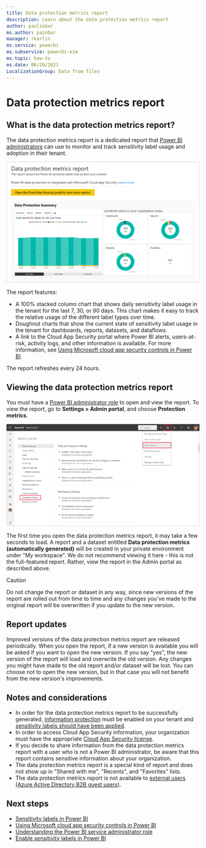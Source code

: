 ```yaml
---
title: Data protection metrics report
description: Learn about the data protection metrics report
author: paulinbar
ms.author: painbar
manager: rkarlin
ms.service: powerbi
ms.subservice: powerbi-eim
ms.topic: how-to
ms.date: 06/29/2021
LocalizationGroup: Data from files
---
```

# Data protection metrics report

## What is the data protection metrics report?
The data protection metrics report is a dedicated report that [Power BI administrators](./service-admin-role.md) can use to  monitor and track sensitivity label usage and adoption in their tenant.

![Data protection metrics report](./media/service-security-data-protection-metrics-report/protection-metrics-seven-days-1.png)
 
The report features:
* A 100% stacked column chart that shows daily sensitivity label usage in the tenant for the last 7, 30, or 90 days. This chart makes it easy to track the relative usage of the different label types over time.
* Doughnut charts that show the current state of sensitivity label usage in the tenant for dashboards, reports, datasets, and dataflows.
* A link to the Cloud App Security portal where Power BI alerts, users-at-risk, activity logs, and other information is available. For more information, see [Using Microsoft cloud app security controls in Power BI](./service-security-using-microsoft-cloud-app-security-controls.md).

The report refreshes every 24 hours.

## Viewing the data protection metrics report

You must have a [Power BI administrator role](./service-admin-role.md) to open and view the report.
To view the report, go to **Settings > Admin portal**, and choose **Protection metrics**.

![protection metrics admin portal](./media/service-security-data-protection-metrics-report/protection-metrics-admin-portal.png)
 
 
The first time you open the data protection metrics report, it may take a few seconds to load. A report and a dataset entitled **Data protection metrics (automatically generated)** will be created in your private environment under "My workspace". We do not recommend viewing it here - this is not the full-featured report. Rather, view the report in the Admin portal as described above.

> [!CAUTION]
> Do not change the report or dataset in any way, since new versions of the report are rolled out from time to time and any changes you've made to the original report will be overwritten if you update to the new version.

## Report updates

Improved versions of the data protection metrics report are released periodically. When you open the report, if a new version is available you will be asked if you want to open the new version. If you say "yes", the new version of the report will load and overwrite the old version. Any changes you might have made to the old report and/or dataset will be lost. You can choose not to open the new version, but in that case you will not benefit from the new version's improvements. 
## Notes and considerations
* In order for the data protection metrics report to be successfully generated, [information protection](./service-security-enable-data-sensitivity-labels.md) must be enabled on your tenant and [sensitivity labels should have been applied](./service-security-apply-data-sensitivity-labels.md). 
* In order to access Cloud App Security information, your organization must have the appropriate [Cloud App Security license](./service-security-using-microsoft-cloud-app-security-controls.md#defender-for-cloud-apps-licensing).
* If you decide to share information from the data protection metrics report with a user who is not a Power BI administrator, be aware that this report contains sensitive information about your organization.
* The data protection metrics report is a special kind of report and does not show up in "Shared with me", "Recents", and "Favorites" lists.
* The data protection metrics report is not available to [external users (Azure Active Directory B2B guest users)](./service-admin-azure-ad-b2b.md).
## Next steps
* [Sensitivity labels in Power BI](./service-security-sensitivity-label-overview.md)
* [Using Microsoft cloud app security controls in Power BI](service-security-using-microsoft-cloud-app-security-controls.md)
* [Understanding the Power BI service administrator role](service-admin-role.md)
* [Enable sensitivity labels in Power BI](service-security-enable-data-sensitivity-labels.md)
